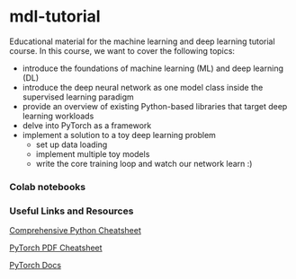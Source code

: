 # mdl-tutorial
Educational material for the machine learning and deep learning tutorial course.
In this course, we want to cover the following topics:

- introduce the foundations of machine learning (ML) and deep learning (DL)
- introduce the deep neural network as one model class inside the supervised learning paradigm
- provide an overview of existing Python-based libraries that target deep learning workloads
- delve into PyTorch as a framework
- implement a solution to a toy deep learning problem
  - set up data loading
  - implement multiple toy models
  - write the core training loop and watch our network learn :)

### Colab notebooks


### Useful Links and Resources

[Comprehensive Python Cheatsheet](https://github.com/gto76/python-cheatsheet)

[PyTorch PDF Cheatsheet](https://www.mad.tf.fau.de/files/2019/07/pytorch-cheatsheet-en.pdf)

[PyTorch Docs](https://pytorch.org/docs/stable/index.html)
